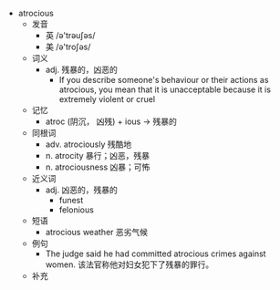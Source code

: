- atrocious
  - 发音
    - 英 /ə'trəuʃəs/
    - 美 /ə'troʃəs/
  - 词义
    - adj. 残暴的，凶恶的
      - If you describe someone's behaviour or their actions as atrocious, you mean that it is unacceptable because it is extremely violent or cruel
  - 记忆
    - atroc (阴沉， 凶残) + ious → 残暴的
  - 同根词
    - adv. atrociously 残酷地
    - n. atrocity 暴行；凶恶，残暴
    - n. atrociousness 凶暴；可怖
  - 近义词
    - adj. 凶恶的，残暴的
      - funest
      - felonious
  - 短语
    - atrocious weather 恶劣气候
  - 例句
    - The judge said he had committed atrocious crimes against women. 该法官称他对妇女犯下了残暴的罪行。
  - 补充